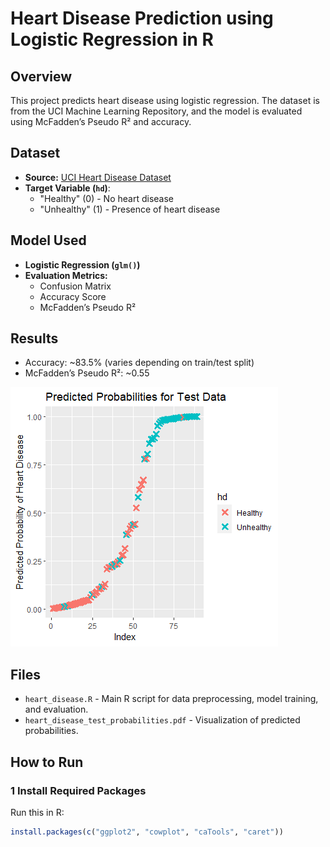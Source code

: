 # Heart Disease Prediction using Logistic Regression in R

## Overview
This project predicts heart disease using logistic regression. The dataset is from the UCI Machine Learning Repository, and the model is evaluated using McFadden’s Pseudo R² and accuracy.

## Dataset
- **Source:** [UCI Heart Disease Dataset](http://archive.ics.uci.edu/ml/machine-learning-databases/heart-disease/)
- **Target Variable (`hd`)**:  
  - "Healthy" (0) - No heart disease  
  - "Unhealthy" (1) - Presence of heart disease  

## Model Used
- **Logistic Regression (`glm()`)**
- **Evaluation Metrics:**  
  - Confusion Matrix  
  - Accuracy Score  
  - McFadden’s Pseudo R²

## Results
- Accuracy: ~83.5% (varies depending on train/test split)
- McFadden’s Pseudo R²: ~0.55

![Image](Rplot.png)


## Files
- `heart_disease.R` - Main R script for data preprocessing, model training, and evaluation.
- `heart_disease_test_probabilities.pdf` - Visualization of predicted probabilities.

## How to Run
### **1️ Install Required Packages**
Run this in R:
```r
install.packages(c("ggplot2", "cowplot", "caTools", "caret"))



